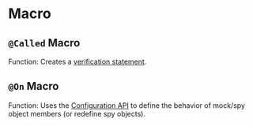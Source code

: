 # Macro

## `@Called` Macro

Function: Creates a [verification statement](../../unittest_mock/unittest_mock_samples/mock_framework_verification.md#verification-statements-and-called-macro).

## `@On` Macro

Function: Uses the [Configuration API](../../unittest_mock/unittest_mock_samples/mock_framework_basics.md#configuration-api) to define the behavior of mock/spy object members (or redefine spy objects).